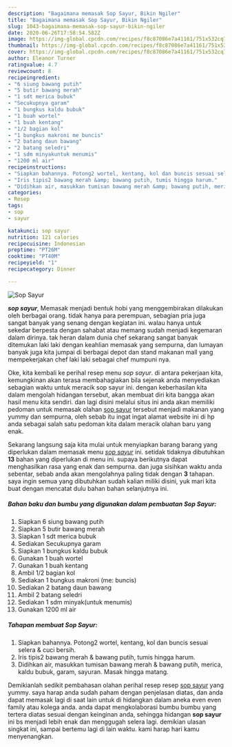 ```yaml
---
description: "Bagaimana memasak Sop Sayur, Bikin Ngiler"
title: "Bagaimana memasak Sop Sayur, Bikin Ngiler"
slug: 1043-bagaimana-memasak-sop-sayur-bikin-ngiler
date: 2020-06-26T17:58:54.582Z
image: https://img-global.cpcdn.com/recipes/f8c87086e7a41161/751x532cq70/sop-sayur-foto-resep-utama.jpg
thumbnail: https://img-global.cpcdn.com/recipes/f8c87086e7a41161/751x532cq70/sop-sayur-foto-resep-utama.jpg
cover: https://img-global.cpcdn.com/recipes/f8c87086e7a41161/751x532cq70/sop-sayur-foto-resep-utama.jpg
author: Eleanor Turner
ratingvalue: 4.7
reviewcount: 8
recipeingredient:
- "6 siung bawang putih"
- "5 butir bawang merah"
- "1 sdt merica bubuk"
- "Secukupnya garam"
- "1 bungkus kaldu bubuk"
- "1 buah wortel"
- "1 buah kentang"
- "1/2 bagian kol"
- "1 bungkus makroni me buncis"
- "2 batang daun bawang"
- "2 batang seledri"
- "1 sdm minyakuntuk menumis"
- "1200 ml air"
recipeinstructions:
- "Siapkan bahannya. Potong2 wortel, kentang, kol dan buncis sesuai selera &amp; cuci bersih."
- "Iris tipis2 bawang merah &amp; bawang putih, tumis hingga harum."
- "Didihkan air, masukkan tumisan bawang merah &amp; bawang putih, merica, kaldu bubuk, garam, sayuran. Masak hingga matang."
categories:
- Resep
tags:
- sop
- sayur

katakunci: sop sayur 
nutrition: 121 calories
recipecuisine: Indonesian
preptime: "PT26M"
cooktime: "PT40M"
recipeyield: "1"
recipecategory: Dinner

---
```



![Sop Sayur](https://img-global.cpcdn.com/recipes/f8c87086e7a41161/751x532cq70/sop-sayur-foto-resep-utama.jpg)

<b><i>sop sayur</i></b>, Memasak menjadi bentuk hobi yang menggembirakan dilakukan oleh berbagai orang. tidak hanya para perempuan, sebagian pria juga sangat banyak yang senang dengan kegiatan ini. walau hanya untuk sekedar berpesta dengan sahabat atau memang sudah menjadi kegemaran dalam dirinya. tak heran dalam dunia chef sekarang sangat banyak ditemukan laki laki dengan keahlian memasak yang sempurna, dan lumayan banyak juga kita jumpai di berbagai depot dan stand makanan mall yang mempekerjakan chef laki laki sebagai chef mumpuni nya.

Oke, kita kembali ke perihal resep menu <i>sop sayur</i>. di antara pekerjaan kita, kemungkinan akan terasa membahagiakan bila sejenak anda menyediakan sebagian waktu untuk meracik sop sayur ini. dengan keberhasilan kita dalam mengolah hidangan tersebut, akan membuat diri kita bangga akan hasil menu kita sendiri. dan lagi disini melalui situs ini anda akan memiliki pedoman untuk memasak olahan <u>sop sayur</u> tersebut menjadi makanan yang yummy dan sempurna, oleh sebab itu ingat ingat alamat website ini di hp anda sebagai salah satu pedoman kita dalam meracik olahan baru yang enak.




Sekarang langsung saja kita mulai untuk menyiapkan barang barang yang diperlukan dalam memasak menu <u><i>sop sayur</i></u> ini. setidak tidaknya dibutuhkan <b>13</b> bahan yang diperlukan di menu ini. supaya berikutnya dapat menghasilkan rasa yang enak dan sempurna. dan juga sisihkan waktu anda sebentar, sebab anda akan mengolahnya paling tidak dengan <b>3</b> tahapan. saya ingin semua yang dibutuhkan sudah kalian miliki disini, yuk mari kita buat dengan mencatat dulu bahan bahan selanjutnya ini.

<!--inarticleads1-->

##### Bahan baku dan bumbu yang digunakan dalam pembuatan Sop Sayur:

1. Siapkan 6 siung bawang putih
1. Siapkan 5 butir bawang merah
1. Siapkan 1 sdt merica bubuk
1. Sediakan Secukupnya garam
1. Siapkan 1 bungkus kaldu bubuk
1. Gunakan 1 buah wortel
1. Gunakan 1 buah kentang
1. Ambil 1/2 bagian kol
1. Sediakan 1 bungkus makroni (me: buncis)
1. Sediakan 2 batang daun bawang
1. Ambil 2 batang seledri
1. Sediakan 1 sdm minyak(untuk menumis)
1. Gunakan 1200 ml air




<!--inarticleads2-->

##### Tahapan membuat Sop Sayur:

1. Siapkan bahannya. Potong2 wortel, kentang, kol dan buncis sesuai selera &amp; cuci bersih.
1. Iris tipis2 bawang merah &amp; bawang putih, tumis hingga harum.
1. Didihkan air, masukkan tumisan bawang merah &amp; bawang putih, merica, kaldu bubuk, garam, sayuran. Masak hingga matang.




Demikianlah sedikit pembahasan olahan perihal resep resep <u>sop sayur</u> yang yummy. saya harap anda sudah paham dengan penjelasan diatas, dan anda dapat memasak lagi di saat lain untuk di hidangkan dalam aneka even even family atau kolega anda. anda dapat mengkolaborasi bumbu bumbu yang tertera diatas sesuai dengan keinginan anda, sehingga hidangan <b>sop sayur</b> ini bs menjadi lebih enak dan menggugah selera lagi. demikian ulasan singkat ini, sampai bertemu lagi di lain waktu. kami harap hari kamu menyenangkan.
